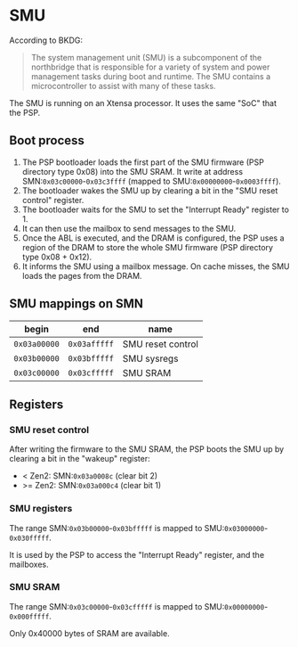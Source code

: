 # SMU

According to BKDG:

> The system management unit (SMU) is a subcomponent of the northbridge that is responsible for a variety of
> system and power management tasks during boot and runtime. The SMU contains a microcontroller to assist
> with many of these tasks.

The SMU is running on an Xtensa processor. It uses the same "SoC" that the PSP.

## Boot process

1. The PSP bootloader loads the first part of the SMU firmware (PSP directory type 0x08) into the SMU SRAM.
It write at address SMN:`0x03c00000`-`0x03c3ffff` (mapped to SMU:`0x00000000`-`0x0003ffff`).
2. The bootloader wakes the SMU up by clearing a bit in the "SMU reset control" register.
3. The bootloader waits for the SMU to set the "Interrupt Ready" register to 1.
4. It can then use the mailbox to send messages to the SMU.
5. Once the ABL is executed, and the DRAM is configured, the PSP uses a region of the DRAM to store the whole SMU firmware (PSP directory type 0x08 + 0x12).
6. It informs the SMU using a mailbox message. On cache misses, the SMU loads the pages from the DRAM.

## SMU mappings on SMN

| begin        | end          | name                    |
| ------------ | ------------ | ----------------------- |
| `0x03a00000` | `0x03afffff` | SMU reset control       |
| `0x03b00000` | `0x03bfffff` | SMU sysregs             |
| `0x03c00000` | `0x03cfffff` | SMU SRAM                |

## Registers

### SMU reset control

After writing the firmware to the SMU SRAM, the PSP boots the SMU up by clearing a bit in the "wakeup" register:

* < Zen2:  SMN:`0x03a0008c` (clear bit 2)
* \>= Zen2: SMN:`0x03a000c4` (clear bit 1)

### SMU registers

The range SMN:`0x03b00000`-`0x03bfffff` is mapped to SMU:`0x03000000`-`0x030fffff`.

It is used by the PSP to access the "Interrupt Ready" register, and the mailboxes.

### SMU SRAM

The range SMN:`0x03c00000`-`0x03cfffff` is mapped to SMU:`0x00000000`-`0x000fffff`.

Only 0x40000 bytes of SRAM are available.

